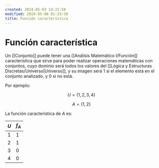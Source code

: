 ```yaml
---
created: 2024-05-03 14:21:58
modified: 2024-05-08 01:33:30
title: Función característica
---
```


# Función característica

Un [[Conjunto]] puede tener una [[Análisis Matemático I/Función]] característica que sirve para poder realizar operaciones matemáticas con conjuntos, cuyo dominio será todos los valores del [[Lógica y Estructuras Discretas/Universo|Universo]], y su imagen será $1$ si el elemento está en el conjunto analizado, y $0$ si no está.

Por ejemplo:

$$
U = \{1,2,3,4\}
$$

$$
A = \{1,2\}
$$

La función característica de $A$ es:

| $U$ | $f_A$ |
| --- | ----- |
| 1   | 1     |
| 2   | 1     |
| 3   | 0     |
| 4   | 0     |
